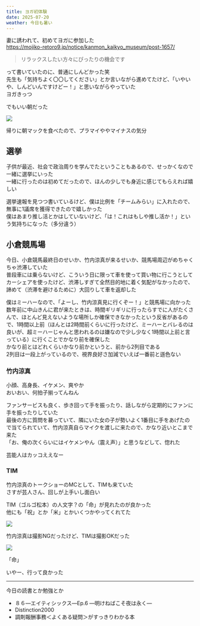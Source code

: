 ```yaml
---
title: ヨガ初体験
date: 2025-07-20
weather: 今日も暑い
---
```

妻に誘われて、初めてヨガに参加した  
https://mojiko-retoro9.jp/notice/kanmon_kaikyo_museum/post-1657/

> リラックスしたい方々にぴったりの機会です

って書いていたのに、普通にしんどかった笑  
先生も「気持ちよく〇〇してください」とか言いながら進めてたけど、「いやいや、しんどいんですけどー！」と思いながらやっていた  
ヨガきっつ

でもいい朝だった

![](https://images.kechiiiiin.com/diary/20250921155226.jpeg)

帰りに朝マックを食べたので、プラマイややマイナスの気分

## 選挙
子供が最近、社会で政治周りを学んでたということもあるので、せっかくなので一緒に選挙にいった  
一緒に行ったのは初めてだったので、ほんの少しでも身近に感じてもらえれば嬉しい

選挙速報を見つつ書いているけど、僕は比例を「チームみらい」に入れたので、無事に1議席を獲得できたので嬉しかった  
僕はあまり推し活とかはしていないけど、「は！これはもしや推し活か！」という気持ちになった（多分違う）

## 小倉競馬場
今日、小倉競馬最終日のせいか、竹内涼真が来るせいか、競馬場周辺がめちゃくちゃ渋滞していた  
普段車には乗らないけど、こういう日に限って車を使って買い物に行こうとしてカーシェアを使ったけど、渋滞しすぎて全然目的地に着く気配がなかったので、諦めて（渋滞を避けるために）大回りして車を返却した

僕はミーハーなので、「よーし、竹内涼真見に行くぞー！」と競馬場に向かった  
数年前に中山きんに君が来たときは、時間ギリギリに行ったらすでに人がたくさんで、ほとんど見えないような場所しか確保できなかったという反省があるので、1時間以上前（ほんとは2時間前くらいに行ったけど、ミーハーとバレるのは良いが、超ミーハーじゃんと思われるのは嫌なので少し少なく1時間以上前と言っている）に行くことでかなり前を確保した  
かなり前とはどれくらいかなり前かというと、前から2列目である  
2列目は一段上がっているので、視界良好さ加減でいえば一番前と遜色ない

### 竹内涼真
小顔、高身長、イケメン、爽やか  
おいおい、何拍子揃ってんねん

ファンサービスも良く、歩き回って手を振ったり、話しながら定期的にファンに手を振ったりしていた  
最後の方に質問を募っていて、隣にいた女の子が勢いよく1番目に手をあげたので当てられていて、竹内涼真自らマイクを渡しに来たので、かなり近いとこまで来た  
「お、俺の次くらいにはイケメンやん（震え声）」と思うなどして、惚れた

芸能人はカッコええなー

### TIM
竹内涼真のトークショーのMCとして、TIMも来ていた  
さすが芸人さん、回しが上手いし面白い

TIM（ゴルゴ松本）の人文字？の「命」が見れたのが良かった  
他にも「祝」とか「米」とかいくつかやってくれてた

![](https://images.kechiiiiin.com/diary/20250921155236.jpeg)

竹内涼真は撮影NGだったけど、TIMは撮影OKだった

![](https://images.kechiiiiin.com/diary/20250921155250.jpeg)

「命」

いやー、行って良かった

---

今日の読書とか勉強とか
- ８６―エイティシックス―Ep.6 ―明けねばこそ夜は永く―
- Distinction2000
- 調剤報酬事務＜よくある疑問＞がすっきりわかる本
